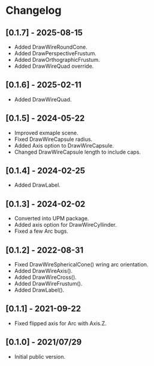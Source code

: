 # Changelog


## [0.1.7] - 2025-08-15

- Added DrawWireRoundCone.
- Added DrawPerspectiveFrustum.
- Added DrawOrthographicFrustum.
- Added DrawWireQuad override.



## [0.1.6] - 2025-02-11

- Added DrawWireQuad.


## [0.1.5] - 2024-05-22

- Improved exmaple scene.
- Fixed DrawWireCapsule radius.
- Added Axis option to DrawWireCapsule.
- Changed DrawWireCapsule length to include caps.


## [0.1.4] - 2024-02-25

- Added DrawLabel.


## [0.1.3] - 2024-02-02

- Converted into UPM package.
- Added axis option for DrawWireCyllinder.
- Fixed a few Arc bugs.


## [0.1.2] - 2022-08-31

  - Fixed DrawWireSphericalCone() wring arc orientation.
  - Added DrawWireAxis().
  - Added DrawWireCross().
  - Added DrawWireFrustum().
  - Added DrawLabel().


## [0.1.1] - 2021-09-22

 - Fixed flipped axis for Arc with Axis.Z.


## [0.1.0] - 2021/07/29

 - Initial public version.